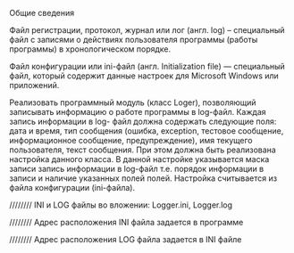
Общие сведения 

Файл регистрации, протокол, журнал или лог (англ. log) – специальный файл с 
записями  о  действиях  пользователя  программы  (работы  программы)  в 
хронологическом порядке.  

Файл конфигурации или ini-файл (англ. Initialization file) — специальный файл, 
который содержит данные настроек для Microsoft Windows или приложений.  

Реализовать  программный  модуль  (класс  Loger),  позволяющий  записывать информацию  о  работе  программы  в  log-файл.  Каждая  запись  информации  в  log-
файл  должна  содержать  следующие  поля:    дата  и  время,  тип  сообщения  (ошибка, 
exception, тестовое сообщение, информационное сообщение, предупреждение), имя текущего  пользователя,  текст  сообщения.  При  этом  должна  быть  реализована настройка  данного  класса.  В  данной  настройке  указывается  маска  записи  запись информации  в  log-файл    т.е.  порядок  информации  в  записи  и  наличие  указанных полей полей.  Настройка считывается из файла конфигурации (ini-файла).

//////// INI и LOG файлы во вложении: Logger.ini, Logger.log

//////// Адрес расположения INI файла задается в программе

//////// Адрес расположения LOG файла задается в INI файле
